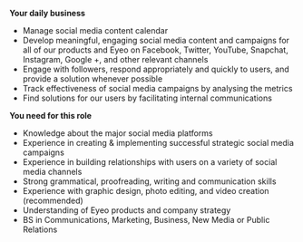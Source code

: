 <? include jobs/header ?>

**Your daily business**

- Manage social media content calendar 
- Develop meaningful, engaging social media content and campaigns for all of our products and Eyeo on Facebook, Twitter, YouTube, Snapchat, Instagram, Google +, and other relevant channels
- Engage with followers, respond appropriately and quickly to users, and provide a solution whenever possible
- Track effectiveness of social media campaigns by analysing the metrics
- Find solutions for our users by facilitating internal communications
 

**You need for this role**

- Knowledge about  the major social media platforms
- Experience in creating & implementing successful strategic social media campaigns 
- Experience in building relationships with users on a variety of social media channels
- Strong grammatical, proofreading, writing and communication skills
- Experience with graphic design, photo editing, and video creation 
(recommended)
- Understanding of Eyeo products and company strategy
- BS in Communications, Marketing, Business, New Media or Public Relations



<? include jobs/footer ?>